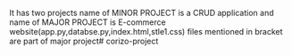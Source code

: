 It has two projects 
name of MINOR PROJECT is a CRUD application and 
name of MAJOR PROJECT is E-commerce website(app.py,databse.py,index.html,stle1.css) files mentioned in bracket are part of major project# corizo-project
